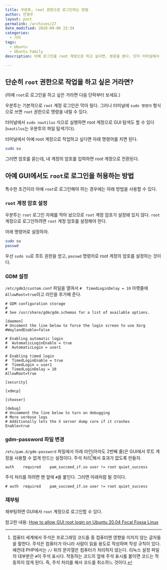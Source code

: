 ```yaml
---
title: 우분투, root 권한으로 로그인하는 방법
author: 안형우
layout: post
permalink: /archives/27
date_modified: 2020-09-06 23:34
categories:
  - 기타
tags:
  - Ubuntu
  - Ubuntu Family
description: 아예 로그인을 root 계정으로 하고 싶다면, 본문을 본다. 단지 터미널에서 루트 계정으로 작업하고 싶은 거라면 sudo su 라고 명령을 내린 뒤 내 계정의 암호를 입력해 root 계정으로 진입하면 된다.

---
```


## 단순히 `root` 권한으로 작업을 하고 싶은 거라면?

(아예 `root`로 로그인을 하고 싶은 거라면 다음 단락부터 보세요.)

우분투는 기본적으로 `root` 계정 로그인은 막아 뒀다. 그러나 터미널에 `sudo 명령어` 형식으로 쓰면 `root` 권한으로 명령을 내릴 수 있다.

터미널에서 `sudo nautilus` 식으로 실행하면 root 계정으로 GUI 탐색도 할 수 있다(`nautilus`는 우분투의 파일 탐색기다).

터미널에서 아예 root 계정으로 작업하고 싶다면 아래 명령어를 치면 된다.

``` bash
sudo su
```

그러면 암호를 묻는데, 내 계정의 암호를 입력하면 root 계정으로 전환된다.


## 아예 GUI에서도 `root`로 로그인을 허용하는 방법

특수한 조건이라 아예 `root`로 로그인해야 하는 경우에는 아래 방법을 사용할 수 있다. 


### `root` 계정 암호 설정

우분투는 `root` 로그인 자체를 막아 놨으므로 `root` 계정 암호가 설정돼 있지 않다. `root` 계정으로 로그인하려면 `root` 계정 암호를 설정해야 한다. 

아래 명령어로 설정하자.

``` bash
sudo su
passwd
```

우선 `sudo su`로 루트 권한을 얻고, `passwd` 명령어로 root 계정의 암호를 설정하는 것이다.


### GDM 설정

`/etc/gdm3/custom.conf` 파일을 열여서 `#  TimedLoginDelay = 10` 아랫줄에 `AllowRoot=true`라고 라인을 추가해 준다.

```
# GDM configuration storage
#
# See /usr/share/gdm/gdm.schemas for a list of available options.

[daemon]
# Uncoment the line below to force the login screen to use Xorg
#WaylandEnable=false

# Enabling automatic login
#  AutomaticLoginEnable = true
#  AutomaticLogin = user1

# Enabling timed login
#  TimedLoginEnable = true
#  TimedLogin = user1
#  TimedLoginDelay = 10
AllowRoot=true

[security]

[xdmcp]

[chooser]

[debug]
# Uncomment the line below to turn on debugging
# More verbose logs
# Additionally lets the X server dump core if it crashes
Enable=true
```

### gdm-password 파일 변경

`/etc/pam.d/gdm-password` 파일에서 아래 라인(아마도 2번째 줄)은 GUI에서 루트 계정을 사용할 수 없게 만드는 설정이다. 주석 처리[^comment]해서 효과가 없도록 만들자.

[^comment]: 컴퓨터 세계에서 주석은 프로그래밍 코드들 중 컴퓨터엔 영향을 미치지 않는 글자들을 말한다. 주석은 컴퓨터가 아니라 사람이 읽을 용도로 작성하며 작성 규칙이 있다. 예컨대 PHP에서는 `//` 뒤의 문자열은 컴퓨터가 처리하지 않는다. 리눅스 설정 파일의 대부분은 `#`이 주석 표시다. 작동하는 코드의 앞에 주석 표시를 붙이면 코드는 작동하지 않게 된다. 즉, 주석 처리를 해서 코드를 취소하느 것이다.

```
auth	required	pam_succeed_if.so user != root quiet_success
```

주석 처리를 하려면 맨 앞에 `#`을 붙인다. 그러면 아래처럼 될 것이다.

```
# auth	required	pam_succeed_if.so user != root quiet_success
```

### 재부팅

재부팅하면 GUI에서 `root` 계정으로 로그인할 수 있다. 


참고한 내용: [How to allow GUI root login on Ubuntu 20.04 Focal Fossa Linux](https://linuxconfig.org/how-to-allow-GUI-root-login-on-ubuntu-20-04-focal-fossa-linux)